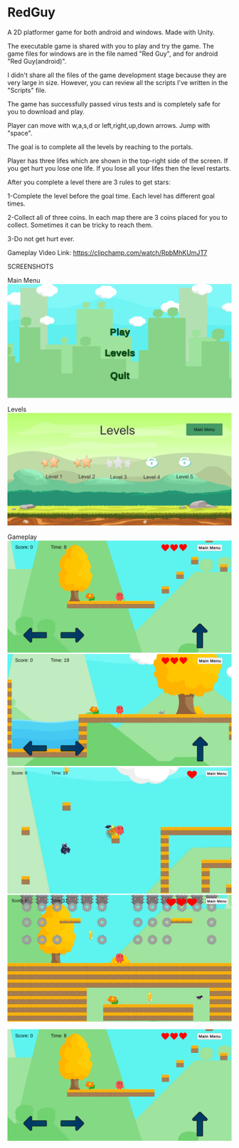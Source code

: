 # RedGuy
A 2D platformer game for both android and windows. Made with Unity.

The executable game is shared with you to play and try the game. The game files for windows are in the file named "Red Guy", and for android "Red Guy(android)".

I didn't share all the files of the game development stage because they are very large in size. However, you can review all the scripts I've written in the "Scripts" file.

The game has successfully passed virus tests and is completely safe for you to download and play.

Player can move with w,a,s,d or left,right,up,down arrows. Jump with "space".

The goal is to complete all the levels by reaching to the portals.

Player has three lifes which are shown in the top-right side of the screen. If you get hurt you lose one life. If you lose all your lifes then the level restarts.

After you complete a level there are 3 rules to get stars:

1-Complete the level before the goal time. Each level has different goal times.

2-Collect all of three coins. In each map there are 3 coins placed for you to collect. Sometimes it can be tricky to reach them.

3-Do not get hurt ever.

Gameplay Video Link:
https://clipchamp.com/watch/RpbMhKUmJT7


SCREENSHOTS

Main Menu
![Main Menu](https://github.com/fatihguner41/RedGuy/blob/main/Screenshots/menu.PNG)

Levels
![Levels Menu](https://github.com/fatihguner41/RedGuy/blob/main/Screenshots/levels.PNG)

Gameplay
![Gameplay](https://github.com/fatihguner41/RedGuy/blob/main/Screenshots/1.PNG)
![Gameplay](https://github.com/fatihguner41/RedGuy/blob/main/Screenshots/2.PNG)
![Gameplay](https://github.com/fatihguner41/RedGuy/blob/main/Screenshots/3.PNG)
![Gameplay](https://github.com/fatihguner41/RedGuy/blob/main/Screenshots/4.PNG)

[![Video Açıklaması](https://github.com/fatihguner41/RedGuy/blob/main/Screenshots/1.PNG)](https://github.com/fatihguner41/RedGuy/blob/main/Gameplay%20Video.mp4)


